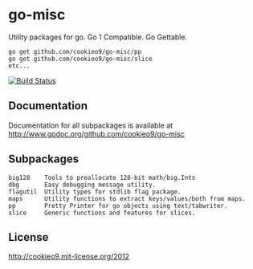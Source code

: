 go-misc
=======

Utility packages for go. Go 1 Compatible. Go Gettable.

    go get github.com/cookieo9/go-misc/pp
    go get github.com/cookieo9/go-misc/slice
    etc...

[![Build Status](https://travis-ci.org/cookieo9/go-misc.png?branch=master)](https://travis-ci.org/cookieo9/go-misc)

Documentation
-------------
Documentation for all subpackages is available at http://www.godoc.org/github.com/cookieo9/go-misc

Subpackages
-----------
    big128    Tools to preallocate 128-bit math/big.Ints
    dbg       Easy debugging message utility.
    flagutil  Utility types for stdlib flag package.
    maps      Utility functions to extract keys/values/both from maps.
    pp        Pretty Printer for go objects using text/tabwriter.
    slice     Generic functions and features for slices.

License
-------
http://cookieo9.mit-license.org/2012
